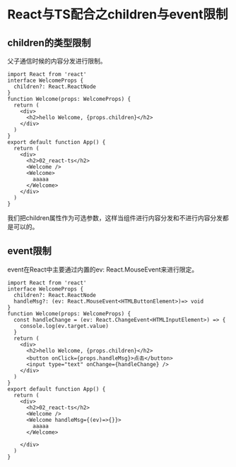 # React与TS配合之children与event限制

## children的类型限制

父子通信时候的内容分发进行限制。

```tsx
import React from 'react'
interface WelcomeProps {
  children?: React.ReactNode
}
function Welcome(props: WelcomeProps) {
  return (
    <div>
      <h2>hello Welcome, {props.children}</h2>
    </div>
  )
}
export default function App() {
  return (
    <div>
      <h2>02_react-ts</h2>
      <Welcome />
      <Welcome>
        aaaaa
      </Welcome>
    </div>
  )
}
```

我们把children属性作为可选参数，这样当<Welcome>组件进行内容分发和不进行内容分发都是可以的。

## event限制

event在React中主要通过内置的ev: React.MouseEvent<HTMLButtonElement>来进行限定。

```tsx
import React from 'react'
interface WelcomeProps {
  children?: React.ReactNode
  handleMsg?: (ev: React.MouseEvent<HTMLButtonElement>)=> void
}
function Welcome(props: WelcomeProps) {
  const handleChange = (ev: React.ChangeEvent<HTMLInputElement>) => {
    console.log(ev.target.value)
  }
  return (
    <div>
      <h2>hello Welcome, {props.children}</h2>
      <button onClick={props.handleMsg}>点击</button>
      <input type="text" onChange={handleChange} />
    </div>
  )
}
export default function App() {
  return (
    <div>
      <h2>02_react-ts</h2>
      <Welcome />
      <Welcome handleMsg={(ev)=>{}}>
        aaaaa
      </Welcome>
      
    </div>
  )
}
```

